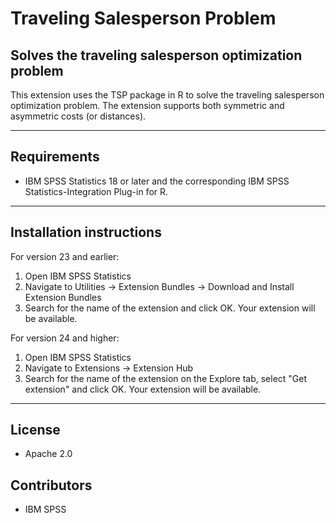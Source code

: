 # Traveling Salesperson Problem
## Solves the traveling salesperson optimization problem
 This extension uses the TSP package in R to solve the traveling salesperson optimization problem. The extension supports both symmetric and asymmetric costs (or distances).

---
Requirements
----
- IBM SPSS Statistics 18 or later and the corresponding IBM SPSS Statistics-Integration Plug-in for R.

---
Installation instructions
----

For version 23 and earlier:

1. Open IBM SPSS Statistics
2. Navigate to Utilities -> Extension Bundles -> Download and Install Extension Bundles
3. Search for the name of the extension and click OK. Your extension will be available.

For version 24 and higher:

1. Open IBM SPSS Statistics
2. Navigate to Extensions -> Extension Hub
3. Search for the name of the extension on the Explore tab, select "Get extension" and click OK. Your extension will be available.

---
License
----

- Apache 2.0
                              
Contributors
----

  - IBM SPSS
